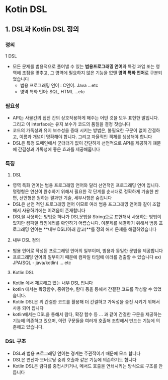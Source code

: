 # Kotin DSL

## 1. DSL과 Kotlin DSL 정의

### 정의

1 DSL

- 모든 문제를 범용적으로 풀어낼 수 있는 **범용프로그래밍 언어**와 특정 과업 또는 영역에 초점을 맞추고, 그 영역에 필요하지 않은 기능을 없앤 **영역 특화 언어**로 구분되었습니다
    - 범용 프로그래밍 언어 : C언어. Java ...etc
    - 영역 특화 언어: SQL, HTML ...etc

### 필요성

- API는 사물간의 접전 간의 상호작용하게 해주는 어떤 것을 모두 표현한 말입니다. 그리고 이 interface는 유지 보수가 코드의 품질을 결정 짓습니다
- 코드의 가독성과 유지 보수성을 증대 시키는 방법은, 불필요한 구문이 없이 간결하고, 이름과 개념이 명확해야 합니다. 그리고 자율적인 객체를 생성해야 합니다
- DSL은 특정 도메인에서 군더더기 없이 간단하게 선언적으로 API를 제공하기 떄문에 간결성과 가독성에 좋은 효과를 제공해줍니다

### 특징

1. DSL

- 영역 특화 언어는 범용 프로그래밍 언어와 달리 선언적인 프로그래밍 언어 입니다. 명령형은 연산이 완수하기 위해서 필요한 각 단계를 순서대로 정확하게 기술한 반면, 선언형은 원하는 결과만 기술, 세부사항은 숨깁니다
- DSL은 선언 적인 프로그래밍 언어 이므로 여러 범용 프고그래밍 언어와 같이 조합해서 사용하기에는 어려움이 존재합니다
- DSL을 사용하는 방법중 하나가 DSL문법을 String으로 표현해서 사용하는 방법이 있지만 컴파일 타임에러를 확인하기 어렵습니다. 이문제를 해결하기 위해서 범용 프로그래밍 언어는 **내부 DSL(아래 참고)**를 정의 해서 문제를 해결하였습니다


2. 내부 DSL 정의

- 범용 언어로 작성된 프로그래밍 언어의 일부이며, 범용과 동일한 문법을 제공합니다
- 프로그래밍 언어의 일부이기 때문에 컴파일 타임에 에러를 검출할 수 있습니다
  ex) JPA(SQL - java/kotlin) ... etc

3. Kotlin DSL

- Kotlin 에서 제공해고 있는 내부 DSL 입니다
- kotlin 에서는 확장함수, 중위함수, 람다 등을 통해서 간결한 코드를 작성할 수 있었습니다.
- Kotiln DSL은 위 간결한 코드를 활용해 더 간결하고 가독성을 증진 시키기 위해서 사용 되어 집니다
- kotlin에서는 DSL을 통해서 람다, 확장 함수 등 ... 과 같이 간결한 구문을 제공하는 기능에 의존하고 있으며, 이런 구문들을 여러개 호출해 조합해서 만드는 기능에 의존해고 있습니다.

### DSL 구조

- DSL과 범용 프로그래밍 언어는 경계는 주관적이기 때문에 모호 합니다
- DSL은 연산자 오버로딩 중위 호출과 같은 기능에 의존하기도 합니다
- Kotlin DSL은 람다를 중첩시키거나, 메서드 호출을 연쇄시키는 방식으로 구조를 만듭니다